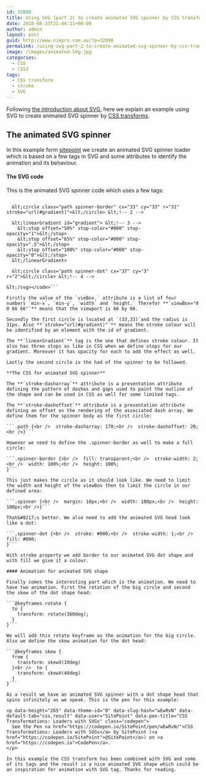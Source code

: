 ```yaml
---
id: 32080
title: Using SVG (part 2) to create animated SVG spinner by CSS transforms
date: 2018-08-23T21:44:11+00:00
author: admin
layout: post
guid: http://www.nikpro.com.au/?p=32080
permalink: /using-svg-part-2-to-create-animated-svg-spinner-by-css-transforms/
image: /images/animated-SVg.jpg
categories:
  - CSS
  - CSS3
tags:
  - CSS transform
  - stroke
  - SVG
---
```

Following [the introduction about SVG](http://www.nikpro.com.au/what-is-svg-and-how-to-create-it-part-1/), here we explain an example using SVG to create animated SVG spinner by [CSS transforms](http://www.nikpro.com.au/manipulate-elements-visually-with-css-transform-explained-with-examples/).

## The animated SVG spinner

In this example form <a href="https://www.sitepoint.com/" target="_blank" rel="noopener noreferrer">sitepoint</a> we create an animated SVG spinner loader which is based on a few tags in SVG and some attributes to identify the animation and its behaviour. 

#### **The SVG code**

This is the animated SVG spinner code which uses a few tags:

```<code>&lt;svg class="spinner" viewBox="0 0 66 66" xmlns="http://www.w3.org/2000/svg"> &lt;!-- 1 -->

  &lt;circle class="path spinner-border" cx="33" cy="33" r="31" stroke="url(#gradient)">&lt;/circle> &lt;!-- 2 -->

  &lt;linearGradient id="gradient"> &lt;!-- 3 -->
    &lt;stop offset="50%" stop-color="#000" stop-opacity="1">&lt;/stop>
    &lt;stop offset="65%" stop-color="#000" stop-opacity=".5">&lt;/stop>
    &lt;stop offset="100%" stop-color="#000" stop-opacity="0">&lt;/stop>
  &lt;/linearGradient>

  &lt;circle class="path spinner-dot" cx="37" cy="3" r="2">&lt;/circle> &lt;!-- 4 -->

&lt;/svg></code>```

Firstly the value of the `vieBox.` attribute is a list of four numbers `min-x`, `min-y`, `width` and `height.` Therefor **`viewBox="0 0 66 66"`** means that the viewport is 66 by 66.

Secondly the first circle is located at `(33,33)`and the radius is 31px. Also **`stroke="url(#gradient)"`** means the stroke colour will be identified by an element with the id of gradient.

The **`linearGradient`** tag is the one that defines stroke colour. It also has three stops as like in CSS when we define stops for our gradient. Moreover it has opacity for each to add the effect as well.

Lastly the second circle is the had of the spinner to be followed.

**The CSS for animated SVG spinner**

The **`stroke-dasharray`** attribute is a presentation attribute defining the pattern of dashes and gaps used to paint the outline of the shape and can be used in CSS as well for some limited tags.

The **`stroke-dashoffset`** attribute is a presentation attribute defining an offset on the rendering of the associated dash array. We define them for the spinner body as the first circle:

```.path {<br />  stroke-dasharray: 170;<br />  stroke-dashoffset: 20;<br />}```

However we need to define the .spinner-border as well to make a full circle:

```.spinner-border {<br />  fill: transparent;<br />  stroke-width: 2;<br />  width: 100%;<br />  height: 100%;
}```

This just makes the circle as it should look like. We need to limit the width and height of the viewBox then to limit the circle in our defined area:

```.spinner {<br />  margin: 10px;<br />  width: 180px;<br />  height: 180px;<br />}```

That&#8217;s better. We also need to add the animated SVG head look like a dot:

```.spinner-dot {<br />  stroke: #000;<br />  stroke-width: 1;<br />  fill: #000;
}```

With stroke property we add border to our animated SVG dot shape and with fill we give it a colour.

#### Animation for animated SVG shape

Finally comes the interesting part which is the animation. We need to have two animation. First the rotation of the big circle and second the skew of the dot shape head:

```@keyframes rotate {
  to {
    transform: rotate(360deg);
  }
}```

We will add this rotate keyframe as the animation for the big circle. Also we define the skew animation for the dot head:

```@keyframes skew {
  from {
    transform: skewX(10deg)
  }<br />  to {
    transform: skewX(40deg)
  }
}```

As a result we have an animated SVG spinner with a dot shape head that spins infinitely as we speak. This is the pen for this example:

<p data-height="265" data-theme-id="0" data-slug-hash="wEwRvN" data-default-tab="css,result" data-user="SitePoint" data-pen-title="CSS Transformations: Loaders with SVGs" class="codepen">
  See the Pen <a href="https://codepen.io/SitePoint/pen/wEwRvN/">CSS Transformations: Loaders with SVGs</a> by SitePoint (<a href="https://codepen.io/SitePoint">@SitePoint</a>) on <a href="https://codepen.io">CodePen</a>.
</p>

In this example the CSS transform has been combined with SVG and some of its tags and the result is a nice animated SVG shape which could be an inspiration for animation with SVG tag. Thanks for reading.